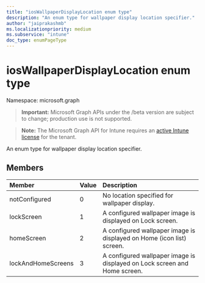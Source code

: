 ```yaml
---
title: "iosWallpaperDisplayLocation enum type"
description: "An enum type for wallpaper display location specifier."
author: "jaiprakashmb"
ms.localizationpriority: medium
ms.subservice: "intune"
doc_type: enumPageType
---
```


# iosWallpaperDisplayLocation enum type

Namespace: microsoft.graph

> **Important:** Microsoft Graph APIs under the /beta version are subject to change; production use is not supported.

> **Note:** The Microsoft Graph API for Intune requires an [active Intune license](https://go.microsoft.com/fwlink/?linkid=839381) for the tenant.

An enum type for wallpaper display location specifier.

## Members
|Member|Value|Description|
|:---|:---|:---|
|notConfigured|0|No location specified for wallpaper display.|
|lockScreen|1|A configured wallpaper image is displayed on Lock screen.|
|homeScreen|2|A configured wallpaper image is displayed on Home (icon list) screen.|
|lockAndHomeScreens|3|A configured wallpaper image is displayed on Lock screen and Home screen.|
